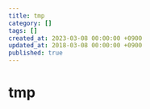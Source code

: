 ```yaml
---
title: tmp
category: []
tags: []
created_at: 2023-03-08 00:00:00 +0900
updated_at: 2018-03-08 00:00:00 +0900
published: true
---
```


# tmp
